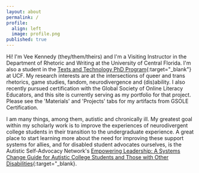 ```yaml
---
layout: about
permalink: /
profile:
  align: left
  image: profile.png
published: true
---
```


Hi! I'm Vee Kennedy (they/them/theirs) and I'm a Visiting Instructor in the Department of Rhetoric and Writing at the University of Central Florida. I'm also a student in the [Texts and Technology PhD Program](https://cah.ucf.edu/textstech/){:target="_blank"} at UCF. My research interests are at the intersections of queer and trans rhetorics, game studies, fandom, neurodivergence and (dis)ability. I also recently pursued certification with the Global Society of Online Literacy Educators, and this site is currently serving as my portfolio for that project. Please see the 'Materials' and 'Projects' tabs for my artifacts from GSOLE Certification.   

I am many things, among them, autistic and chronically ill. My greatest goal within my scholarly work is to improve the experiences of neurodivergent college students in their transition to the undergraduate experience. A great place to start learning more about the need for improving these support systems for allies, and for disabled student advocates ourselves, is the Autistic Self-Advocacy Network's [Empowering Leadership: A Systems Change Guide for Autistic College Students and Those with Other Disabilities](https://autisticadvocacy.org/resources/books/empowering-leadership-a-systems-change-guide-for-autistic-college-students-and-those-with-other-disabilities/){:target="_blank}.     


 


